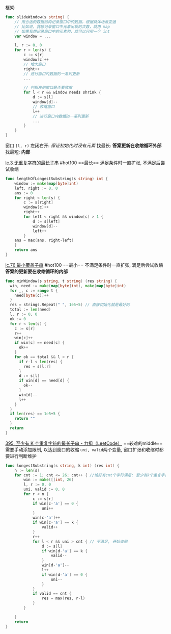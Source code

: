 框架:
```go
func slideWindow(s string) {
	// 用合适的数据结构记录窗口中的数据，根据具体场景变通
	// 比如说，我想记录窗口中元素出现的次数，就用 map
	// 如果我想记录窗口中的元素和，就可以只用一个 int
	var window = ...

	l, r := 0, 0
	for r < len(s) {
		c := s[r]
		window[c]++
		// 增大窗口
		right++
		// 进行窗口内数据的一系列更新
		...	

		// 判断左侧窗口是否要收缩
		for l < r && window needs shrink {
			d := s[l]
			window[d]--
			// 收缩窗口
			l++
			// 进行窗口内数据的一系列更新
			...
		}
	}
}
```
窗口 `[l, r)` 左闭右开: *保证初始化时没有元素*
找最长: **答案更新在收缩循环外部**
找最短: **内部**

[lc.3 无重复字符的最长子串](https://leetcode.cn/problems/longest-substring-without-repeating-characters/)
#hot100 
==最长== 满足条件时一直扩张, 不满足后尝试收缩
```go
func lengthOfLongestSubstring(s string) int {	
	window := make(map[byte]int)
	left, right := 0, 0
	ans := 0
	for right < len(s) {
		c := s[right]
		window[c]++
		right++
		for left < right && window[c] > 1 {
			d := s[left]
			window[d]--
			left++
		}
    ans = max(ans, right-left)
	}
	return ans
}
```
[lc.76 最小覆盖子串](https://leetcode.cn/problems/minimum-window-substring/?envType=study-plan-v2&envId=top-100-liked)
#hot100 
==最小== 不满足条件时一直扩张, 满足后尝试收缩
**答案的更新要在收缩循环的内部**
```go
func minWindow(s string, t string) (res string) {
  win, need := make(map[byte]int), make(map[byte]int)
  for _, c := range t {
    need[byte(c)]++
  }
  res = strings.Repeat(" ", 1e5+5) // 直接初始化就是最好的
  total := len(need)
  l, r := 0, 0
  ok := 0
  for r < len(s) {
    c := s[r]
    r++
    win[c]++
    if win[c] == need[c] {
      ok++
    }
    for ok == total && l < r {
      if r-l < len(res) {
        res = s[l:r]
      }
      d := s[l]
      if win[d] == need[d] {
        ok--
      }
      win[d]--
      l++
    }
  }
  if len(res) == 1e5+5 {
    return ""
  }
  return
}
```
[395. 至少有 K 个重复字符的最长子串 - 力扣（LeetCode）](https://leetcode.cn/problems/longest-substring-with-at-least-k-repeating-characters/description/)
==较难的middle==
需要手动添加限制, 以达到窗口的收缩
`uni, valid`两个变量, 窗口扩张和收缩时都要进行判断维护
```go
func longestSubstring(s string, k int) (res int) {
	n := len(s)
	for cnt := 1; cnt <= 26; cnt++ { //恰好有cnt个字符满足: 至少有k个重复字符
		win := make([]int, 26)
		l, r := 0, 0
		uni, valid := 0, 0
		for r < n {
			c := s[r]
			if win[c-'a'] == 0 {
				uni++
			}
			win[c-'a']++
			if win[c-'a'] == k {
				valid++
			}
			r++
			for l < r && uni > cnt { // 不满足, 开始收缩
				d := s[l]
				if win[d-'a'] == k {
					valid--
				}
				win[d-'a']--
				l++
				if win[d-'a'] == 0 {
					uni--
				}
			}
			if valid == cnt {
				res = max(res, r-l)
			}
		}

	}
	return
}
```